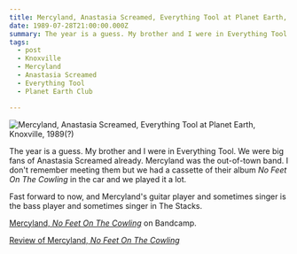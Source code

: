```yaml
---
title: Mercyland, Anastasia Screamed, Everything Tool at Planet Earth, Knoxville, 1989(?)
date: 1989-07-28T21:00:00.000Z
summary: The year is a guess. My brother and I were in Everything Tool. Mercyland was the out-of-town band. I don't remember meeting them but we had a cassette of their album _No Feet On The Cowling_ in the car and we played it a lot. Fast forward to now, and Mercyland's guitar player and sometimes singer is the bass player and sometimes singer in The Stacks.
tags:
  - post 
  - Knoxville 
  - Mercyland
  - Anastasia Screamed
  - Everything Tool
  - Planet Earth Club

---
```


![Mercyland, Anastasia Screamed, Everything Tool at Planet Earth, Knoxville, 1989(?)](/static/img/rock/mercyland-et-planet-earth.jpg "Planet Earth Flyer, Knoxville TN")

The year is a guess. My brother and I were in Everything Tool. We were big fans of Anastasia Screamed already. Mercyland was the out-of-town band. I don't remember meeting them but we had a cassette of their album _No Feet On The Cowling_ in the car and we played it a lot. 

Fast forward to now, and Mercyland's guitar player and sometimes singer is the bass player and sometimes singer in The Stacks. 

[Mercyland, _No Feet On The Cowling_](https://mercyland.bandcamp.com/releases) on Bandcamp.

[Review of Mercyland, _No Feet On The Cowling_](http://wilfullyobscure.blogspot.com/2007/10/mercyland-no-feet-on-cowling-1989.html)